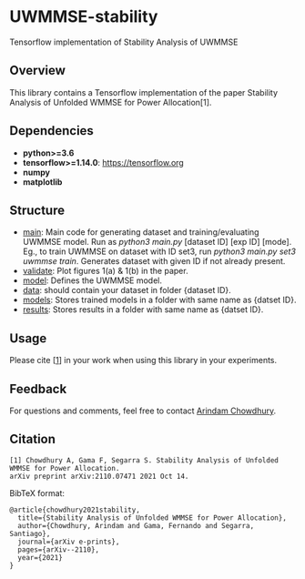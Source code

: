 # UWMMSE-stability
Tensorflow implementation of Stability Analysis of UWMMSE

## Overview
This library contains a Tensorflow implementation of the paper Stability Analysis of Unfolded WMMSE for Power Allocation[1].
## Dependencies

* **python>=3.6**
* **tensorflow>=1.14.0**: https://tensorflow.org
* **numpy**
* **matplotlib**

## Structure
* [main](https://github.com/ArCho48/stability-UWMMSE/blob/main/main.py): Main code for generating dataset and training/evaluating UWMMSE model. Run as *python3 main.py* \[dataset ID\] \[exp ID\] \[mode\]. Eg., to train UWMMSE on dataset with ID set3, run *python3 main.py set3 uwmmse train*. Generates dataset with given ID if not already present.
* [validate](https://github.com/ArCho48/stability-UWMMSE/blob/main/validate.py): Plot figures 1(a) \& 1(b) in the paper.
* [model](https://github.com/ArCho48/stability-UWMMSE/blob/main/model.py): Defines the UWMMSE model.
* [data](https://github.com/ArCho48/stability-UWMMSE/blob/main/data): should contain your dataset in folder {dataset ID}. 
* [models](https://github.com/ArCho48/stability-UWMMSE/blob/main/models): Stores trained models in a folder with same name as {datset ID}.
* [results](https://github.com/ArCho48/stability-UWMMSE/blob/main/results): Stores results in a folder with same name as {datset ID}.

## Usage


Please cite [[1](#citation)] in your work when using this library in your experiments.

## Feedback
For questions and comments, feel free to contact [Arindam Chowdhury](mailto:arindam.chowdhury@rice.edu).

## Citation
```
[1] Chowdhury A, Gama F, Segarra S. Stability Analysis of Unfolded WMMSE for Power Allocation. 
arXiv preprint arXiv:2110.07471 2021 Oct 14.
```

BibTeX format:
```
@article{chowdhury2021stability,
  title={Stability Analysis of Unfolded WMMSE for Power Allocation},
  author={Chowdhury, Arindam and Gama, Fernando and Segarra, Santiago},
  journal={arXiv e-prints},
  pages={arXiv--2110},
  year={2021}
}


```
